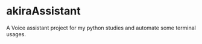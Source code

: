 # akiraAssistant
A Voice assistant project for my python studies and automate some terminal usages.
